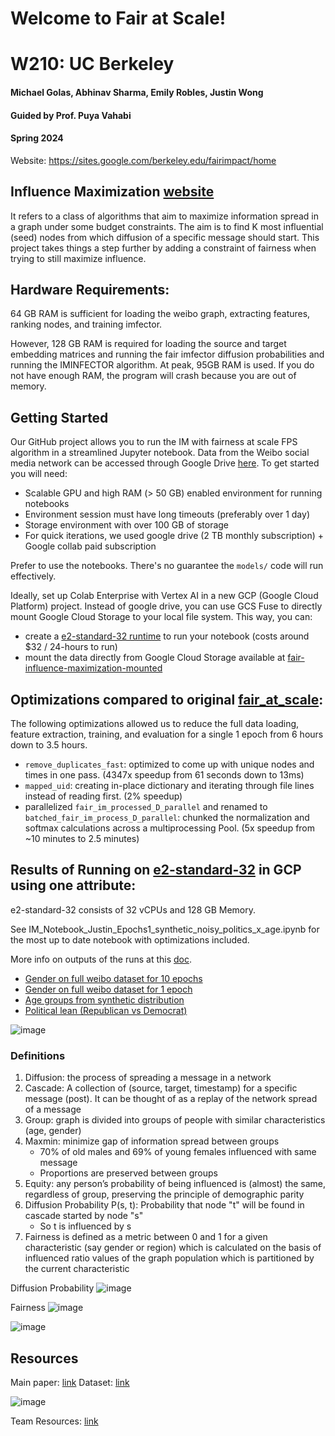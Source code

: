 # Welcome to Fair at Scale!

# W210: UC Berkeley
#### Michael Golas, Abhinav Sharma, Emily Robles, Justin Wong
#### Guided by Prof. Puya Vahabi
#### Spring 2024

Website: https://sites.google.com/berkeley.edu/fairimpact/home


## Influence Maximization [website](https://sites.google.com/berkeley.edu/fairimpact?usp=sharing)
It refers to a class of algorithms that aim to maximize information spread in a graph under some budget constraints.
The aim is to find K most influential (seed) nodes from which diffusion of a specific message should start.
This project takes things a step further by adding a constraint of fairness when trying to still maximize influence.

## Hardware Requirements:
64 GB RAM is sufficient for loading the weibo graph, extracting features, ranking nodes, and training imfector.

However, 128 GB RAM is required for loading the source and target embedding matrices and running the fair imfector diffusion probabilities and running the IMINFECTOR algorithm. At peak, 95GB RAM is used. If you do not have enough RAM, the program will crash because you are out of memory.

## Getting Started
Our GitHub project allows you to run the IM with fairness at scale FPS algorithm in a streamlined Jupyter notebook. Data from the Weibo social media network can be accessed through Google Drive [here](https://drive.google.com/file/d/1AFuShgAdyoqodqR1oFlCRp7okEYDdeLt/view). To get started you will need:
- Scalable GPU and high RAM (> 50 GB) enabled environment for running notebooks
- Environment session must have long timeouts (preferably over 1 day)
- Storage environment with over 100 GB of storage
- For quick iterations, we used google drive (2 TB monthly subscription) + Google collab paid subscription


Prefer to use the notebooks. There's no guarantee the `models/` code will run effectively.

Ideally, set up Colab Enterprise with Vertex AI in a new GCP (Google Cloud Platform) project. Instead of google drive, you can use GCS Fuse to directly mount Google Cloud Storage to your local file system. This way, you can:
- create a [e2-standard-32 runtime](https://cloud.google.com/compute/docs/general-purpose-machines#e2_machine_types_table) to run your notebook (costs around $32 / 24-hours to run)
- mount the data directly from Google Cloud Storage available at [fair-influence-maximization-mounted](https://console.cloud.google.com/storage/browser/fair-influence-maximization-mounted?pageState=(%22StorageObjectListTable%22:(%22f%22:%22%255B%255D%22))&hl=en&project=d4w3-369005&prefix=&forceOnObjectsSortingFiltering=false)

## Optimizations compared to original [fair_at_scale](https://github.com/yu-ting-feng/fair_at_scale):
The following optimizations allowed us to reduce the full data loading, feature extraction, training, and evaluation for a single 1 epoch from 6 hours down to 3.5 hours.
- `remove_duplicates_fast`: optimized to come up with unique nodes and times in one pass. (4347x speedup from 61 seconds down to 13ms)
- `mapped_uid`: creating in-place dictionary and iterating through file lines instead of reading first. (2% speedup)
- parallelized `fair_im_processed_D_parallel` and renamed to `batched_fair_im_process_D_parallel`: chunked the normalization and softmax calculations across a multiprocessing Pool. (5x speedup from ~10 minutes to 2.5 minutes)


## Results of Running on [e2-standard-32](https://cloud.google.com/compute/docs/general-purpose-machines#e2_machine_types_table) in GCP using one attribute:
e2-standard-32 consists of 32 vCPUs and 128 GB Memory.

See IM_Notebook_Justin_Epochs1_synthetic_noisy_politics_x_age.ipynb for the most up to date notebook with optimizations included.

More info on outputs of the runs at this [doc](https://docs.google.com/document/d/13kgl_4QY2T9ODUrLtasu9MxsyAUduMjZT5W6Rg0m190/edit).
- [Gender on full weibo dataset for 10 epochs](https://console.cloud.google.com/storage/browser/fair-influence-maximization-mounted/data/Data/Weibo/Output_Full-attempt_2024-03-12?pageState=(%22StorageObjectListTable%22:(%22f%22:%22%255B%255D%22))&hl=en&project=d4w3-369005)
- [Gender on full weibo dataset for 1 epoch](https://console.cloud.google.com/storage/browser/fair-influence-maximization-mounted/data/Data/Weibo/Output_Full-attempt_2024-03-12_epoch1?pageState=(%22StorageObjectListTable%22:(%22f%22:%22%255B%255D%22))&hl=en&project=d4w3-369005)
- [Age groups from synthetic distribution](https://console.cloud.google.com/storage/browser/fair-influence-maximization-mounted/data/Data/Weibo/Output_Full-attempt_2024-03-30_synethic_age?pageState=(%22StorageObjectListTable%22:(%22f%22:%22%255B%255D%22))&hl=en&project=d4w3-369005)
- [Political lean (Republican vs Democrat)](https://console.cloud.google.com/storage/browser/fair-influence-maximization-mounted/data/Data/Weibo/Output_Full-attempt_2024-03-30_synethic_political_position?pageState=(%22StorageObjectListTable%22:(%22f%22:%22%255B%255D%22))&hl=en&project=d4w3-369005)

![image](https://github.com/abhisha1991/fair_at_scale/assets/10823325/15ebb264-919f-4e70-8fb9-f386894c356f)

### Definitions
1. Diffusion: the process of spreading a message in a network
2. Cascade: A collection of (source, target, timestamp) for a specific message (post). It can be thought of as a replay of the network spread of a message
3. Group: graph is divided into groups of people with similar characteristics (age, gender)
4. Maxmin: minimize gap of information spread between groups
   - 70% of old males and 69% of young females influenced with same message
   - Proportions are preserved between groups
5. Equity: any person’s probability of being influenced is (almost) the same, regardless of group, preserving the principle of demographic parity
6. Diffusion Probability P(s, t): Probability that node "t" will be found in cascade started by node "s"
   - So t is influenced by s
7. Fairness is defined as a metric between 0 and 1 for a given characteristic (say gender or region) which is calculated on the basis of influenced ratio values of the graph population which is partitioned by the current characteristic 

Diffusion Probability
![image](https://github.com/abhisha1991/fair_at_scale/assets/10823325/3abaec34-5a22-4da2-8ddf-b0c55403e9ba)

Fairness
![image](https://github.com/abhisha1991/fair_at_scale/assets/10823325/a7b9c497-9d7c-473a-9b58-e539d3e15f21)

![image](https://github.com/abhisha1991/fair_at_scale/assets/10823325/229ea178-03dd-4bb0-a871-7928e9df4580)


## Resources
Main paper: [link](https://arxiv.org/pdf/2306.01587.pdf)
Dataset: [link](https://drive.google.com/file/d/1AFuShgAdyoqodqR1oFlCRp7okEYDdeLt/view)


![image](https://github.com/abhisha1991/fair_at_scale/assets/10823325/9b2a79fd-4d81-411b-8c91-c06d57756ac0)

Team Resources: [link](https://drive.google.com/drive/u/0/folders/1KeuMFnr6hQwNyUvglY103j8hvADN9pzC)

